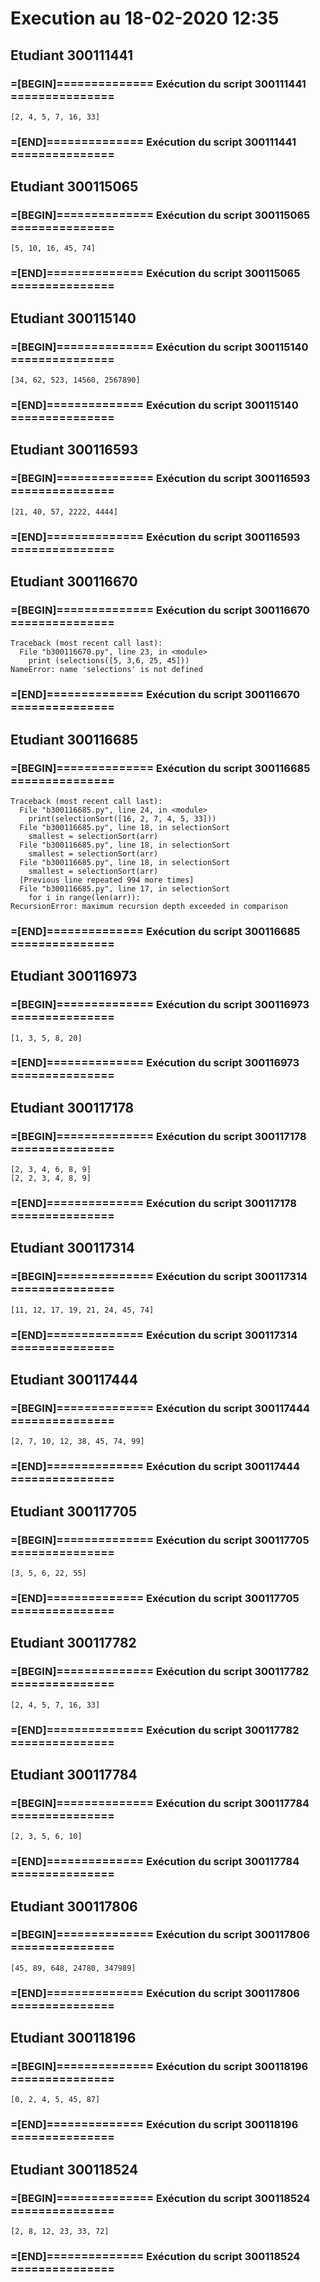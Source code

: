 # Execution au 18-02-2020 12:35

## Etudiant 300111441 
###  =[BEGIN]============== Exécution du script 300111441 =============== 
```
[2, 4, 5, 7, 16, 33]
```
###  =[END]============== Exécution du script 300111441 =============== 

## Etudiant 300115065 
###  =[BEGIN]============== Exécution du script 300115065 =============== 
```
[5, 10, 16, 45, 74]
```
###  =[END]============== Exécution du script 300115065 =============== 

## Etudiant 300115140 
###  =[BEGIN]============== Exécution du script 300115140 =============== 
```
[34, 62, 523, 14560, 2567890]
```
###  =[END]============== Exécution du script 300115140 =============== 

## Etudiant 300116593 
###  =[BEGIN]============== Exécution du script 300116593 =============== 
```
[21, 40, 57, 2222, 4444]
```
###  =[END]============== Exécution du script 300116593 =============== 

## Etudiant 300116670 
###  =[BEGIN]============== Exécution du script 300116670 =============== 
```
Traceback (most recent call last):
  File "b300116670.py", line 23, in <module>
    print (selections([5, 3,6, 25, 45]))
NameError: name 'selections' is not defined
```
###  =[END]============== Exécution du script 300116670 =============== 

## Etudiant 300116685 
###  =[BEGIN]============== Exécution du script 300116685 =============== 
```
Traceback (most recent call last):
  File "b300116685.py", line 24, in <module>
    print(selectionSort([16, 2, 7, 4, 5, 33]))
  File "b300116685.py", line 18, in selectionSort
    smallest = selectionSort(arr)
  File "b300116685.py", line 18, in selectionSort
    smallest = selectionSort(arr)
  File "b300116685.py", line 18, in selectionSort
    smallest = selectionSort(arr)
  [Previous line repeated 994 more times]
  File "b300116685.py", line 17, in selectionSort
    for i in range(len(arr)):
RecursionError: maximum recursion depth exceeded in comparison
```
###  =[END]============== Exécution du script 300116685 =============== 

## Etudiant 300116973 
###  =[BEGIN]============== Exécution du script 300116973 =============== 
```
[1, 3, 5, 8, 20]
```
###  =[END]============== Exécution du script 300116973 =============== 

## Etudiant 300117178 
###  =[BEGIN]============== Exécution du script 300117178 =============== 
```
[2, 3, 4, 6, 8, 9]
[2, 2, 3, 4, 8, 9]
```
###  =[END]============== Exécution du script 300117178 =============== 

## Etudiant 300117314 
###  =[BEGIN]============== Exécution du script 300117314 =============== 
```
[11, 12, 17, 19, 21, 24, 45, 74]
```
###  =[END]============== Exécution du script 300117314 =============== 

## Etudiant 300117444 
###  =[BEGIN]============== Exécution du script 300117444 =============== 
```
[2, 7, 10, 12, 38, 45, 74, 99]
```
###  =[END]============== Exécution du script 300117444 =============== 

## Etudiant 300117705 
###  =[BEGIN]============== Exécution du script 300117705 =============== 
```
[3, 5, 6, 22, 55]
```
###  =[END]============== Exécution du script 300117705 =============== 

## Etudiant 300117782 
###  =[BEGIN]============== Exécution du script 300117782 =============== 
```
[2, 4, 5, 7, 16, 33]
```
###  =[END]============== Exécution du script 300117782 =============== 

## Etudiant 300117784 
###  =[BEGIN]============== Exécution du script 300117784 =============== 
```
[2, 3, 5, 6, 10]
```
###  =[END]============== Exécution du script 300117784 =============== 

## Etudiant 300117806 
###  =[BEGIN]============== Exécution du script 300117806 =============== 
```
[45, 89, 648, 24780, 347989]
```
###  =[END]============== Exécution du script 300117806 =============== 

## Etudiant 300118196 
###  =[BEGIN]============== Exécution du script 300118196 =============== 
```
[0, 2, 4, 5, 45, 87]
```
###  =[END]============== Exécution du script 300118196 =============== 

## Etudiant 300118524 
###  =[BEGIN]============== Exécution du script 300118524 =============== 
```
[2, 8, 12, 23, 33, 72]
```
###  =[END]============== Exécution du script 300118524 =============== 
